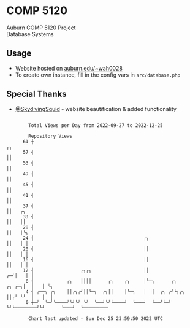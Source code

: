 # COMP 5120
Auburn COMP 5120 Project  
Database Systems

## Usage
- Website hosted on [auburn.edu/~wah0028](https://webhome.auburn.edu/~wah0028/)
- To create own instance, fill in the config vars in `src/database.php`

## Special Thanks
- [@SkydivingSquid](https://github.com/SkydivingSquid) - website beautification & added functionality

```

        Total Views per Day from 2022-09-27 to 2022-12-25

        Repository Views
      61 ┼                                                                       ╭╮
      57 ┤                                                                       ││
      53 ┤                                                                       ││
      49 ┤                                                                       ││
      45 ┤                                                                       ││
      41 ┤                                                                       ││
      37 ┤                                                                       ││   ╭╮
      33 ┤                                                                       ││   ││
      28 ┤                                                                       ││   │╰╮
      24 ┤                                        ╭╮                             ││   │ │
      20 ┤                                        ││                             ││   │ │
      16 ┤                                        ││                             ││   │ │
      12 ┤                 ╭╮╭╮                   ││                           ╭─╯│   │ │
       8 ┤            ╭╮   ││││      ╭╮    ╭╮     │╰─╮      ╭╮           ╭╮ ╭─╮│  │   │ ╰╮
       4 ┤ ╭──╮ ╭╮    ││╭╮╭╯││╰─╮  ╭╮││    │╰─╮   │  │  ╭╮ ╭╯╰╮╭╮        ││╭╯ ╰╯  │   │  │
       0 ┼─╯  ╰─╯╰────╯╰╯╰╯ ╰╯  ╰──╯╰╯╰────╯  ╰───╯  ╰──╯╰─╯  ╰╯╰────────╯╰╯      ╰───╯  ╰─────────

        Chart last updated - Sun Dec 25 23:59:50 2022 UTC
        
```
